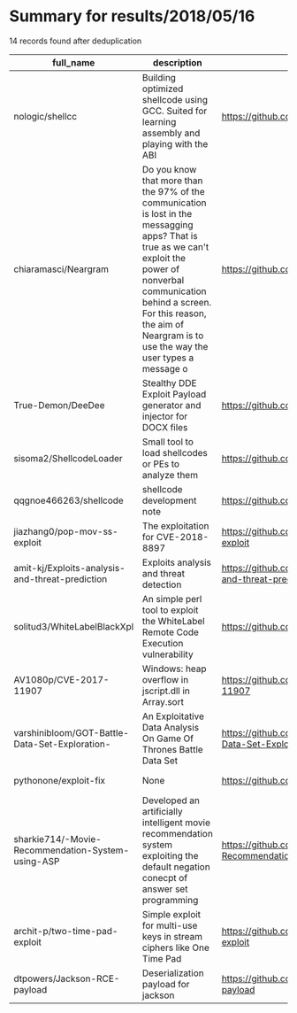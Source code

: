 
# Summary for results/2018/05/16
    
14 records found after deduplication

| full_name | description | html_url | matched_list | matched_count | pushed_at | size | stargazers_count | language | forks_count |
|---------------------------------------------------|------------------------------------------------------------------------------------------------------------------------------------------------------------------------------------------------------------------------------------------------------------------|----------------------------------------------------------------------|--------------------------------------|-----------------|---------------------------|--------|--------------------|------------------|---------------|
| nologic/shellcc | Building optimized shellcode using GCC. Suited for learning assembly and playing with the ABI | https://github.com/nologic/shellcc | ['shellcode'] | 1 | 2018-05-16 02:43:38+00:00 | 52 | 61 | C | 17 |
| chiaramasci/Neargram | Do you know that more than the 97% of the communication is lost in the messagging apps? That is true as we can't exploit the power of nonverbal communication behind a screen. For this reason, the aim of Neargram is to use the way the user types a message o | https://github.com/chiaramasci/Neargram | ['exploit'] | 1 | 2018-05-16 12:29:55+00:00 | 19756 | 0 | C | 0 |
| True-Demon/DeeDee | Stealthy DDE Exploit Payload generator and injector for DOCX files | https://github.com/True-Demon/DeeDee | ['exploit'] | 1 | 2018-05-16 19:33:16+00:00 | 24 | 18 | Python | 4 |
| sisoma2/ShellcodeLoader | Small tool to load shellcodes or PEs to analyze them | https://github.com/sisoma2/ShellcodeLoader | ['shellcode'] | 1 | 2018-05-16 16:45:02+00:00 | 21 | 64 | C++ | 22 |
| qqgnoe466263/shellcode | shellcode development note | https://github.com/qqgnoe466263/shellcode | ['shellcode'] | 1 | 2018-05-16 07:57:12+00:00 | 521 | 0 | C | 0 |
| jiazhang0/pop-mov-ss-exploit | The exploitation for CVE-2018-8897 | https://github.com/jiazhang0/pop-mov-ss-exploit | ['exploit'] | 1 | 2018-05-16 14:15:19+00:00 | 4 | 4 | C | 4 |
| amit-kj/Exploits-analysis-and-threat-prediction | Exploits analysis and threat detection | https://github.com/amit-kj/Exploits-analysis-and-threat-prediction | ['exploit'] | 1 | 2018-05-16 19:15:21+00:00 | 86 | 1 | Python | 1 |
| solitud3/WhiteLabelBlackXpl | An simple perl tool to exploit the WhiteLabel Remote Code Execution vulnerability | https://github.com/solitud3/WhiteLabelBlackXpl | ['exploit', 'remote code execution'] | 2 | 2018-05-16 05:33:32+00:00 | 0 | 0 | | 0 |
| AV1080p/CVE-2017-11907 | Windows: heap overflow in jscript.dll in Array.sort | https://github.com/AV1080p/CVE-2017-11907 | ['cve-2', 'heap overflow'] | 2 | 2018-05-16 05:51:44+00:00 | 45 | 4 | C | 5 |
| varshinibloom/GOT-Battle-Data-Set-Exploration- | An Exploitative Data Analysis On Game Of Thrones Battle Data Set | https://github.com/varshinibloom/GOT-Battle-Data-Set-Exploration- | ['exploit'] | 1 | 2018-05-16 06:39:52+00:00 | 83 | 0 | Jupyter Notebook | 0 |
| pythonone/exploit-fix | None | https://github.com/pythonone/exploit-fix | ['exploit'] | 1 | 2018-05-16 13:14:40+00:00 | 1597 | 3 | Python | 2 |
| sharkie714/-Movie-Recommendation-System-using-ASP | Developed an artificially intelligent movie recommendation system exploiting the default negation conecpt of answer set programming | https://github.com/sharkie714/-Movie-Recommendation-System-using-ASP | ['exploit'] | 1 | 2018-05-16 15:23:31+00:00 | 7 | 1 | | 0 |
| archit-p/two-time-pad-exploit | Simple exploit for multi-use keys in stream ciphers like One Time Pad | https://github.com/archit-p/two-time-pad-exploit | ['exploit'] | 1 | 2018-05-16 17:02:15+00:00 | 3 | 0 | Python | 2 |
| dtpowers/Jackson-RCE-payload | Deserialization payload for jackson | https://github.com/dtpowers/Jackson-RCE-payload | ['rce'] | 1 | 2018-05-16 22:04:51+00:00 | 1 | 0 | nan | 0 |

